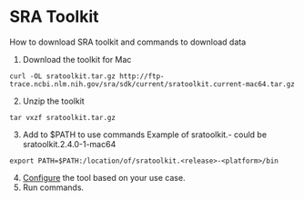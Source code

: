 # SRA Toolkit
How to download SRA toolkit and commands to download data

1. Download the toolkit for Mac
```
curl -OL sratoolkit.tar.gz http://ftp-trace.ncbi.nlm.nih.gov/sra/sdk/current/sratoolkit.current-mac64.tar.gz
```
2. Unzip the toolkit
```
tar vxzf sratoolkit.tar.gz
```
3. Add to $PATH to use commands
Example of sratoolkit.<release>-<platform> could be sratoolkit.2.4.0-1-mac64
```
export PATH=$PATH:/location/of/sratoolkit.<release>-<platform>/bin
```
4. [Configure](https://github.com/ncbi/sra-tools/wiki/03.-Quick-Toolkit-Configuration) the tool based on your use case.
5. Run commands.
